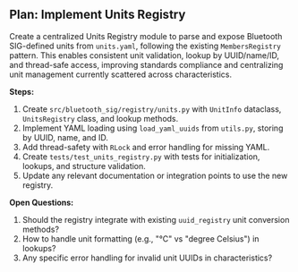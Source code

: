 ## Plan: Implement Units Registry

Create a centralized Units Registry module to parse and expose Bluetooth SIG-defined units from `units.yaml`, following the existing `MembersRegistry` pattern. This enables consistent unit validation, lookup by UUID/name/ID, and thread-safe access, improving standards compliance and centralizing unit management currently scattered across characteristics.

**Steps:**
1. Create `src/bluetooth_sig/registry/units.py` with `UnitInfo` dataclass, `UnitsRegistry` class, and lookup methods.
2. Implement YAML loading using `load_yaml_uuids` from `utils.py`, storing by UUID, name, and ID.
3. Add thread-safety with `RLock` and error handling for missing YAML.
4. Create `tests/test_units_registry.py` with tests for initialization, lookups, and structure validation.
5. Update any relevant documentation or integration points to use the new registry.

**Open Questions:**
1. Should the registry integrate with existing `uuid_registry` unit conversion methods?
2. How to handle unit formatting (e.g., "°C" vs "degree Celsius") in lookups?
3. Any specific error handling for invalid unit UUIDs in characteristics?